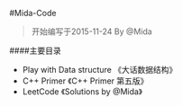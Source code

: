 #Mida-Code
>开始编写于2015-11-24 By @Mida 

####主要目录
*	Play with Data structure 《大话数据结构》
*	C++ Primer 《C++ Primer 第五版》
*	LeetCode 《Solutions by @Mida》
